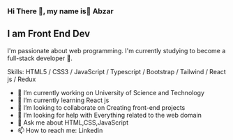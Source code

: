### Hi There 👋, my name is ِAbzar
## I am Front End Dev

 I'm passionate about web programming. I'm currently studying to become a full-stack developer 🚀.

Skills: HTML5 / CSS3 / JavaScript / Typescript  / Bootstrap / Tailwind / React js / Redux

- 🔭 I’m currently working on University of Science and Technology 
- 🌱 I’m currently learning React js 
- 👯 I’m looking to collaborate on Creating front-end projects 
- 🤔 I’m looking for help with Everything related to the web domain
- 💬 Ask me about HTML,CSS,JavaScript  
- 📫 How to reach me: Linkedin  
  

